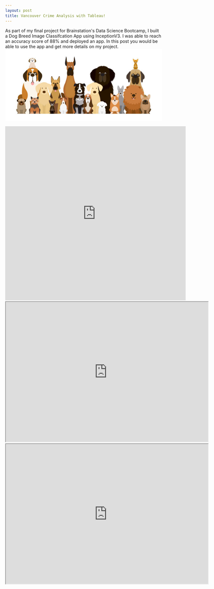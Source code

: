 ```yaml
---
layout: post
title: Vancouver Crime Analysis with Tableau!
---
```

As part of my final project for Brainstation's Data Science Bootcamp, I built a Dog Breed Image Classifcation App using InceptionV3.
I was able to reach an accuracy score of 88% and deployed an app. In this post you would be able to use the app and get more details on my project.
![config.yml](/images/dog/headerdog1.jpg)

<iframe width="580" height="560" src="https://public.tableau.com/views/VancouverCrime_16760097568520/Dashboard1?:language=en-US&:display_count=yes:origin=viz_share_link/?embedded=true" frameborder="0"> </iframe>


<iframe src="https://public.tableau.com/views/GTSRB_Result_Viz/GTSRB?:embed=yes&:display_count=yes&:showVizHome=no" width = '650' height = '450'></iframe>

<iframe src="https://public.tableau.com/views/VancouverCrime_16760097568520/Dashboard1?:embed=yes&:display_count=yes&:showVizHome=no" width = '650' height = '450'></iframe>
